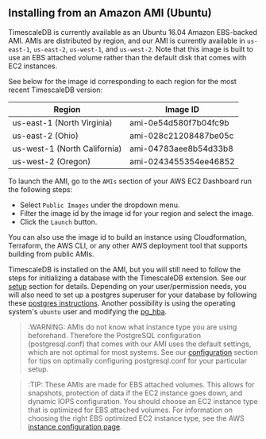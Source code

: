 ## Installing from an Amazon AMI (Ubuntu) [](installation-ubuntu-ami)

TimescaleDB is currently available as an Ubuntu 16.04 Amazon EBS-backed AMI. AMIs are
distributed by region, and our AMI is currently available in `us-east-1`, `us-east-2`,
`us-west-1`, and `us-west-2`. Note that this image is built to use an EBS attached volume
rather than the default disk that comes with EC2 instances.

See below for the image id corresponding to each region for the most recent TimescaleDB version:

Region | Image ID
--- | ---
us-east-1 (North Virginia) | ami-0e54d580f7b04fc9b
us-east-2 (Ohio) | ami-028c21208487be05c
us-west-1 (North California) | ami-04783aee8b54d33b8
us-west-2 (Oregon) | ami-0243455354ee46852


To launch the AMI, go to the `AMIs` section of your AWS EC2 Dashboard run the following steps:

* Select `Public Images` under the dropdown menu.
* Filter the image id by the image id for your region and select the image.
* Click the `Launch` button.

You can also use the image id to build an instance using Cloudformation, Terraform,
the AWS CLI, or any other AWS deployment tool that supports building from public AMIs.

TimescaleDB is installed on the AMI, but you will still need to follow the steps for
initializing a database with the TimescaleDB extension. See our [setup] section for details.
Depending on your user/permission needs, you will also need to set up a postgres superuser for your
database by following these [postgres instructions]. Another possibility is using the operating system's
`ubuntu` user and modifying the [pg_hba].

>:WARNING: AMIs do not know what instance type you are using beforehand. Therefore
the PostgreSQL configuration (postgresql.conf) that comes with our AMI uses the default
settings, which are not optimal for most systems. See our [configuration] section for tips on
optimally configuring postgresql.conf for your particular setup.

>:TIP: These AMIs are made for EBS attached volumes. This allows for snapshots, protection of
data if the EC2 instance goes down, and dynamic IOPS configuration. You should choose an
EC2 instance type that is optimized for EBS attached volumes. For information on choosing the right
EBS optimized EC2 instance type, see the AWS [instance configuration page].

[configuration]: /getting-started/configuring
[setup]: /getting-started/setup
[postgres instructions]: http://suite.opengeo.org/docs/latest/dataadmin/pgGettingStarted/firstconnect.html
[pg_hba]: https://www.postgresql.org/docs/current/static/auth-pg-hba-conf.html
[instance configuration page]: https://docs.aws.amazon.com/AWSEC2/latest/UserGuide/ebs-ec2-config.html
